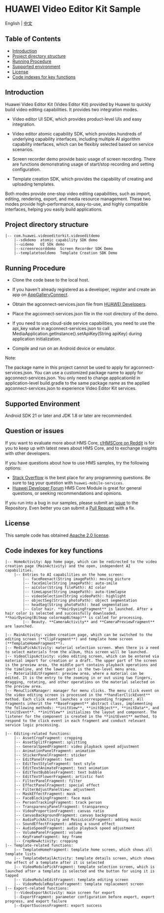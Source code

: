# HUAWEI Video Editor Kit Sample

English | [中文](README_ZH.md)

## Table of Contents

* [Introduction](#introduction)
* [Project directory structure](#project-directory-structure)
* [Running Procedure](#running-procedure)
* [Supported environment](#supported-environment)
* [License](#license)
* [Code indexes for key functions](#Code-indexes-for-keyfunctions)


## Introduction
Huawei Video Editor Kit (Video Editor Kit) provided by Huawei to quickly build video editing capabilities. It provides two integration modes.

- Video editor UI SDK, which provides product-level UIs and easy integration.

- Video editor atomic capability SDK, which provides hundreds of underlying capability interfaces, including multiple AI algorithm capability interfaces, which can be flexibly selected based on service scenarios.

- Screen recorder demo provide basic usage of screen recording. There are functions demonstrating usage of start/stop recording and setting configuration.

- Template creation SDK, which provides the capability of creating and uploading templates.

Both modes provide one-stop video editing capabilities, such as import, editing, rendering, export, and media resource management. These two modes provide high-performance, easy-to-use, and highly compatible interfaces, helping you easily build applications.

## Project directory structure

```
|-- com.huawei.videoeditorkit.videoeditdemo
	|--sdkdemo  atomic capability SDK demo
	|--uidemo   UI SDk demo
	|--screenrecorddemo  Screen Recorder SDK Demo
	|--templatetooldemo  Template Creation SDK Demo
```

## Running Procedure
- Clone the code base to the local host.

- If you haven't already registered as a developer, register and create an app on [AppGalleryConnect](https://developer.huawei.com/consumer/en/service/josp/agc/index.html).
- Obtain the agconnect-services.json file from [HUAWEI Developers]([https://developer.huawei.com/consumer/en/doc/development/Media-Guides/config-agc-0000001101108580](javascript:;)).
- Place the agconnect-services.json file in the root directory of the demo.
- If you need to use cloud-side service capabilities, you need to use the api_key value in agconnect-services.json to call MediaApplication.getInstance().setApiKey(String apiKey) during application initialization.
- Compile and run on an Android device or emulator.

Note:

The package name in this project cannot be used to apply for agconnect-services.json. You can use a customized package name to apply for agconnect-services.json.
You only need to change applicationId in application-level build.gradle to the same package name as the applied agconnect-services.json to experience Video Editor Kit services.

## Supported Environment
Android SDK 21 or later and JDK 1.8 or later are recommended.

## Question or issues
If you want to evaluate more about HMS Core,
[r/HMSCore on Reddit](https://www.reddit.com/r/HuaweiDevelopers/) is for you to keep up with latest news about HMS Core, and to exchange insights with other developers.

If you have questions about how to use HMS samples, try the following options:
- [Stack Overflow](https://stackoverflow.com/questions/tagged/huawei-mobile-services) is the best place for any programming questions. Be sure to tag your question with 
  `huawei-mobile-services`.
- [Huawei Developer Forum](https://forums.developer.huawei.com/forumPortal/en/home?fid=0101187876626530001) HMS Core Module is great for general questions, or seeking recommendations and opinions.

If you run into a bug in our samples, please submit an [issue](https://github.com/HMS-Core/hms-video-editor-demo/issues) to the Repository. Even better you can submit a [Pull Request](https://github.com/HMS-Core/hms-video-editor-demo/pulls) with a fix.

## License

This sample code has obtained [Apache 2.0 license](https://www.apache.org/licenses/LICENSE-2.0).

## Code indexes for key functions

```
|-- HomeActivity: App home page, which can be redirected to the video creation page (MainActivity) and the open, independent AI capabilities.
	|-- Entries to AI capabilities on the home screen:
		|-- faceReenact(String imagePath): moving picture
		|-- faceSmile(String imagePath): auto-smile
		|-- aiColor(String filePath): AI color
		|-- timeLapse(String imagePath): auto-timelapse
		|-- videoSelection(String videoPath): highlight
		|-- objectSeg(String photoPath): object segmentation
		|-- headSeg(String photoPath): head segmentation
		|-- Color hair. **HairDyeingFragment** is launched. After a hair color is selected and successfully downloaded, **hairDyeing(Bitmap colormapBitmap)** is called for processing.
		|-- Beauty. **CameraActivity** and **CameraPreviewFragment** are launched.

|-- MainActivity: video creation page, which can be switched to the editing screen (**ClipFragment**) and template home screen (**TemplateHomeFragment**).
|-- MediaPickActivity: material selection screen. When there is a need to select materials from the album, this screen will be launched.
|-- VideoClipsActivity: video editing screen, which can be entered via material import for creation or a draft. The upper part of the screen is the preview area, the middle part contains playback operations and the timeline, and the lower part is the two-level menu area.
|-- MaterialEditFragment: preview area, where a material can be edited. It is the entry to the zooming in or out using two fingers, dragging, rotating, and other operations on the material selected on the preview area.
|-- MenuClickManager: manager for menu clicks. The menu click event on the video editing screen is processed in the **handlerClickEvent** method. Each click event launches a corresponding fragment. All fragments inherit the **BaseFragment** abstract class, implementing the following methods: **initView**, **initObject**, **initData**, and **initEvent**. **initView** initializes the layout and component. The listener for the component is created in the **initEvent** method, to respond to the click event in each fragment and conduct relevant service logic processing.

|-- Editing-related functions:
	|-- AssetCropFragment: cropping
	|-- AssetSplitFragment: splitting
	|-- GeneralSpeedFragment: video playback speed adjustment
	|-- AnimationPanelFragment: animation
	|-- StickerPanelFragment: sticker
	|-- EditPanelFragment: text
	|-- EditTextStyleFragment: text style
	|-- EditTextAnimateFragment: text animation
	|-- EditTextBubblesFragment: text bubble
	|-- EditTextFlowerFragment: artistic font
	|-- FilterPanelFragment: filter
	|-- EffectPanelFragment: special effect
	|-- FilterAdjustPanelView: adjustment
	|-- MaskEffectFragment: mask
	|-- FaceBlockingFragment: face mask
	|-- PersonTrackingFragment: track person
	|-- TransparencyPanelFragment: transparency
	|-- VideoProportionFragment: canvas ratio
	|-- CanvasBackgroundFragment: canvas background
	|-- AudioPickActivity and MusicLocalFragment: adding music
	|-- SoundEffectFragment: adding a sound effect
	|-- AudioSpeedFragment: audio playback speed adjustment
	|-- VolumePanelFragment: volume
	|-- KeyFrameFragment: key frame
	|-- CropNewActivity: cropping
|-- Template-related functions:
	|-- TemplateHomeFragment: template home screen, which shows all template lists
	|-- TemplateDetailActivity: template details screen, which shows the effect of a template after it is selected
	|-- VideoModulePickFragment: template selection screen, which is launched after a template is selected and the button for using it is tapped
	|-- VideoModuleEditFragment: template editing screen
	|-- VideoModuleReplaceFragment: template replacement screen
|-- Export-related functions:
	|--VideoExportActivity: main screen for export
	|--ExportFragment: parameter configuration before export, export progress, and export failure
	|--ExportSuccessFragment: export success
```
